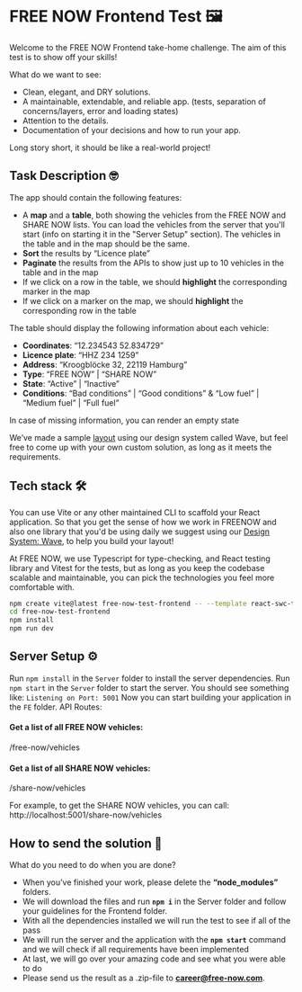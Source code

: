 # FREE NOW Frontend Test 🖼

Welcome to the FREE NOW Frontend take-home challenge. The aim of this test is to show off your skills!

What do we want to see:

- Clean, elegant, and DRY solutions.
- A maintainable, extendable, and reliable app. (tests, separation of concerns/layers, error and loading states)
- Attention to the details.
- Documentation of your decisions and how to run your app.

Long story short, it should be like a real-world project!

## Task Description 🤓

The app should contain the following features:

- A **map** and a **table**, both showing the vehicles from the FREE NOW and SHARE NOW lists. You can load the vehicles from the server that you'll start (info on starting it in the "Server Setup" section). The vehicles in the table and in the map should be the same.
- **Sort** the results by “Licence plate”
- **Paginate** the results from the APIs to show just up to 10 vehicles in the table and in the map
- If we click on a row in the table, we should **highlight** the corresponding marker in the map
- If we click on a marker on the map, we should **highlight** the corresponding row in the table

The table should display the following information about each vehicle:

- **Coordinates**: “12.234543 52.834729”
- **Licence plate**: “HHZ 234 1259”
- **Address**: “Kroogblöcke 32, 22119 Hamburg”
- **Type**: “FREE NOW” | “SHARE NOW”
- **State**: “Active” | “Inactive”
- **Conditions**: “Bad conditions” | “Good conditions” & “Low fuel” | “Medium fuel” | “Full fuel”

In case of missing information, you can render an empty state

We’ve made a sample [layout](https://www.figma.com/file/qhCx4LIedUMYjmSd2MAulk/React-applicant-test-mock?node-id=0%3A1) using our design system called Wave, but feel free to come up with your own custom solution, as long as it meets the requirements.

## Tech stack 🛠

You can use Vite or any other maintained CLI to scaffold your React application.
So that you get the sense of how we work in FREENOW and also one library that you'd be using daily we suggest using our [Design System: Wave](https://wave.free-now.com/), to help you build your layout!

At FREE NOW, we use Typescript for type-checking, and React testing library and Vitest for the tests, but as long as you keep the codebase scalable and maintainable, you can pick the technologies you feel more comfortable with.

```bash
npm create vite@latest free-now-test-frontend -- --template react-swc-ts
cd free-now-test-frontend
npm install
npm run dev
```

## Server Setup ⚙️

Run `npm install` in the `Server` folder to install the server dependencies.
Run `npm start` in the `Server` folder to start the server.
You should see something like: `Listening on Port: 5001`
Now you can start building your application in the `FE` folder.
API Routes:

#### Get a list of all FREE NOW vehicles:

/free-now/vehicles

#### Get a list of all SHARE NOW vehicles:

/share-now/vehicles

For example, to get the SHARE NOW vehicles, you can call: http://localhost:5001/share-now/vehicles

## How to send the solution 📨

What do you need to do when you are done?

- When you’ve finished your work, please delete the **“node_modules”** folders.
- We will download the files and run **`npm i`** in the Server folder and follow your guidelines for the Frontend folder.
- With all the dependencies installed we will run the test to see if all of the pass
- We will run the server and the application with the **`npm start`** command and we will check if all requirements have been implemented
- At last, we will go over your amazing code and see what you were able to do
- Please send us the result as a .zip-file to **[career@free-now.com](mailto:career@free-now.com)**.
